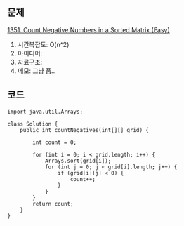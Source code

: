 ## 문제

[1351. Count Negative Numbers in a Sorted Matrix (Easy)](leetcode.com/problems/count-negative-numbers-in-a-sorted-matrix)

1. 시간복잡도: O(n^2)
2. 아이디어: 
3. 자료구조: 
4. 메모: 그냥 품..

## 코드
```
import java.util.Arrays;

class Solution {
    public int countNegatives(int[][] grid) {

        int count = 0;

        for (int i = 0; i < grid.length; i++) {
            Arrays.sort(grid[i]);
            for (int j = 0; j < grid[i].length; j++) {
                if (grid[i][j] < 0) {
                    count++;
                }
            }
        }
        return count;
    }
}
```

